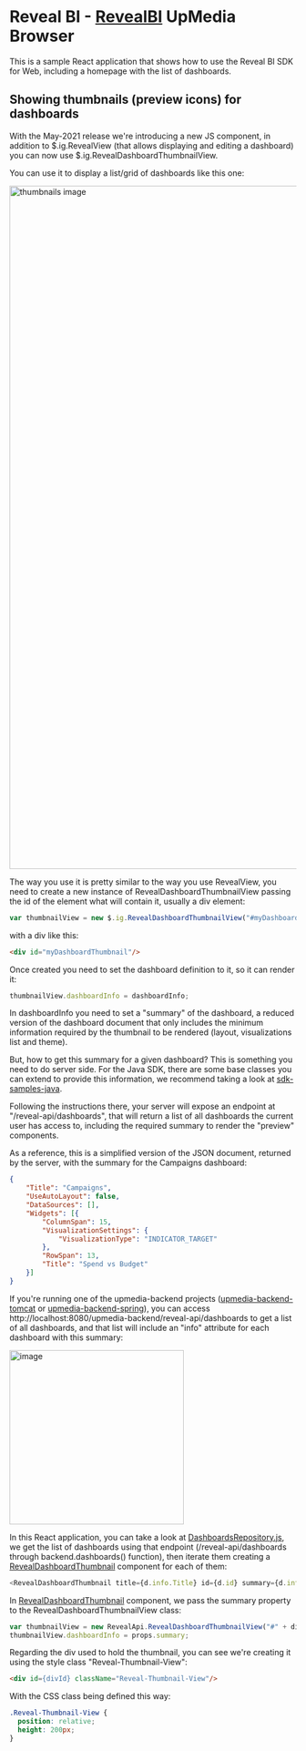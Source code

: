 # Reveal BI - [RevealBI](https://revealbi.io/) UpMedia Browser
This is a sample React application that shows how to use the Reveal BI SDK for Web, including a homepage with the list of dashboards.

## Showing thumbnails (preview icons) for dashboards
With the May-2021 release we're introducing a new JS component, in addition to $.ig.RevealView (that allows displaying and editing a dashboard) you can now use $.ig.RevealDashboardThumbnailView.

You can use it to display a list/grid of dashboards like this one:

<img width="1200" alt="thumbnails image" src="https://user-images.githubusercontent.com/14890904/119543797-72309600-bd67-11eb-9831-ee9d2239f02e.png">

The way you use it is pretty similar to the way you use RevealView, you need to create a new instance of RevealDashboardThumbnailView passing the id of the element what will contain it, usually a div element:

```javascript
var thumbnailView = new $.ig.RevealDashboardThumbnailView("#myDashboardThumbnail");
```
with a div like this:
```html
<div id="myDashboardThumbnail"/>
```

Once created you need to set the dashboard definition to it, so it can render it:
```javascript
thumbnailView.dashboardInfo = dashboardInfo;
```
In dashboardInfo you need to set a "summary" of the dashboard, a reduced version of the dashboard document that only includes the minimum information required by the thumbnail to be rendered (layout, visualizations list and theme).

But, how to get this summary for a given dashboard? This is something you need to do server side. 
For the Java SDK, there are some base classes you can extend to provide this information, we recommend taking a look at [sdk-samples-java](https://github.com/RevealBi/sdk-samples-java#returning-the-list-of-dashboards).

Following the instructions there, your server will expose an endpoint at "/reveal-api/dashboards", that will return a list of all dashboards the current user has access to, including the required summary to render the "preview" components.

As a reference, this is a simplified version of the JSON document, returned by the server, with the summary for the Campaigns dashboard:
```json
{
	"Title": "Campaigns",
	"UseAutoLayout": false,
	"DataSources": [],
	"Widgets": [{
		"ColumnSpan": 15,
		"VisualizationSettings": {
			"VisualizationType": "INDICATOR_TARGET"
		},
		"RowSpan": 13,
		"Title": "Spend vs Budget"
	}]
}
```

If you're running one of the upmedia-backend projects ([upmedia-backend-tomcat](https://github.com/RevealBi/sdk-samples-java/tree/main/upmedia-backend-tomcat) or [upmedia-backend-spring](https://github.com/RevealBi/sdk-samples-java/tree/main/upmedia-backend-spring)), you can access http://localhost:8080/upmedia-backend/reveal-api/dashboards to get a list of all dashboards, and that list will include an "info" attribute for each dashboard with this summary:

<img width="306" alt="image" src="https://user-images.githubusercontent.com/14890904/119552035-a8bede80-bd70-11eb-8f7e-7851fc4b48e5.png">

In this React application, you can take a look at [DashboardsRepository.js](src/components/DashboardsRepository.js), we get the list of dashboards using that endpoint (/reveal-api/dashboards through backend.dashboards() function), then iterate them creating a [RevealDashboardThumbnail](src/components/RevealDashboardThumbnail.js) component for each of them:
```javascript
<RevealDashboardThumbnail title={d.info.Title} id={d.id} summary={d.info}/>
```

In [RevealDashboardThumbnail](src/components/RevealDashboardThumbnail.js) component, we pass the summary property to the RevealDashboardThumbnailView class:
```javascript
var thumbnailView = new RevealApi.RevealDashboardThumbnailView("#" + divId);
thumbnailView.dashboardInfo = props.summary;
```

Regarding the div used to hold the thumbnail, you can see we're creating it using the style class "Reveal-Thumbnail-View":
```html
<div id={divId} className="Reveal-Thumbnail-View"/>
```
With the CSS class being defined this way:
```css
.Reveal-Thumbnail-View {
  position: relative;
  height: 200px;
}
```

